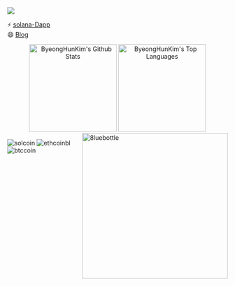 <!-- ### Hi there 👋


**ByeongHunKim/ByeongHunKim** is a ✨ _special_ ✨ repository because its `README.md` (this file) appears on your GitHub profile.

      
* * *       

Here are some ideas to get you started: -->

<img src="https://raw.githubusercontent.com/halfrost/halfrost/master/icons/header_.png">




⚡ [solana-Dapp](https://hunsman-solana.netlify.app)
<br>
😄 [Blog](https://hunsman.tistory.com/)
<br>


<!-- - 😄 Pronouns: ...
- ⚡ Fun fact: ... -->

<div align="center">
    <a href="#"><img alt="ByeongHunKim's Github Stats" src="https://github-readme-stats.vercel.app/api?username=ByeongHunKim&show_icons=true&include_all_commits=true&count_private=true&theme=react&hide_border=true&bg_color=0D1117&title_color=5ce1e6&icon_color=5ce1e6" height="200"/></a>
    <a href="#"><img alt="ByeongHunKim's Top Languages" src="https://github-readme-stats.vercel.app/api/top-langs/?username=ByeongHunKim&langs_count=10&layout=compact&theme=react&hide_border=true&bg_color=0D1117&title_color=5ce1e6&icon_color=5ce1e6" height="200"/></a>
    <br/>
</div>
 
 <img width="333" alt="8luebottle" align="right" src="https://user-images.githubusercontent.com/48475824/87215634-674d5c80-c373-11ea-841f-23a8596db286.gif">


![solcoin](https://user-images.githubusercontent.com/82696921/177253188-8aa154c7-6f5b-45bb-8853-b2ead41d1741.png)
![ethcoinbl](https://user-images.githubusercontent.com/82696921/177253229-c54ffad1-a0e1-41b0-b140-7ee3a50158a8.png)
![btccoin](https://user-images.githubusercontent.com/82696921/177253239-ff16e2e9-afc2-4bfb-80fc-574d8cdece9b.png)






